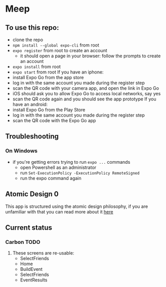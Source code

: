 # Meep

## To use this repo:
- clone the repo
- `npm install --global expo-cli` from root
- `expo register` from root to create an account
    - it should open a page in your browser: follow the prompts to create an account
- `expo install` from root
- `expo start` from root 
If you have an iphone: 
- install Expo Go from the app store
- log in with the same account you made during the register step
- scan the QR code with your camera app, and open the link in Expo Go
- iOS should ask you to allow Expo Go to access local networks, say yes 
- scan the QR code again and you should see the app prototype
If you have an android: 
- install Expo Go from the Play Store
- log in with the same account you made during the register step
- scan the QR code with the Expo Go app

## Troubleshooting
### On Windows
- if you're getting errors trying to run `expo ...` commands
    - open Powershell as an administrator 
    - run `Set-ExecutionPolicy -ExecutionPolicy RemoteSigned` 
    - run the expo command again

## Atomic Design 0

This app is structured using the atomic design philosophy, if you are unfamiliar with that you can read more about it [here](https://bradfrost.com/blog/post/atomic-web-design/)

## Current status
### Carbon TODO 
1. These screens are re-usable:
    - SelectFriends
    - Home
    - BuildEvent
    - SelectFriends
    - EventResults

